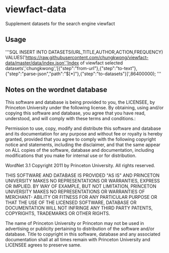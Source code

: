 # viewfact-data

Supplement datasets for the search engine viewfact

## Usage

'''SQL
INSERT INTO DATASETS(URL,TITLE,AUTHOR,ACTION,FREQUENCY) VALUES('https://raw.githubusercontent.com/chungkwong/viewfact-data/master/data/index.json','Index of viewfact selected datasets','chungkwong','[{"step":"from-url"},{"step":"to-text"},{"step":"parse-json","path":"$[*]"},{"step":"to-datasets"}]',86400000);
'''

## Notes on the wordnet database

This software and database is being provided to you, the LICENSEE, by
Princeton University under the following license.  By obtaining, using
and/or copying this software and database, you agree that you have
read, understood, and will comply with these terms and conditions.:

Permission to use, copy, modify and distribute this software and
database and its documentation for any purpose and without fee or
royalty is hereby granted, provided that you agree to comply with
the following copyright notice and statements, including the disclaimer,
and that the same appear on ALL copies of the software, database and
documentation, including modifications that you make for internal
use or for distribution.

WordNet 3.1 Copyright 2011 by Princeton University.  All rights reserved.

THIS SOFTWARE AND DATABASE IS PROVIDED "AS IS" AND PRINCETON
UNIVERSITY MAKES NO REPRESENTATIONS OR WARRANTIES, EXPRESS OR
IMPLIED.  BY WAY OF EXAMPLE, BUT NOT LIMITATION, PRINCETON
UNIVERSITY MAKES NO REPRESENTATIONS OR WARRANTIES OF MERCHANT-
ABILITY OR FITNESS FOR ANY PARTICULAR PURPOSE OR THAT THE USE
OF THE LICENSED SOFTWARE, DATABASE OR DOCUMENTATION WILL NOT
INFRINGE ANY THIRD PARTY PATENTS, COPYRIGHTS, TRADEMARKS OR
OTHER RIGHTS.

The name of Princeton University or Princeton may not be used in
advertising or publicity pertaining to distribution of the software
and/or database.  Title to copyright in this software, database and
any associated documentation shall at all times remain with
Princeton University and LICENSEE agrees to preserve same.